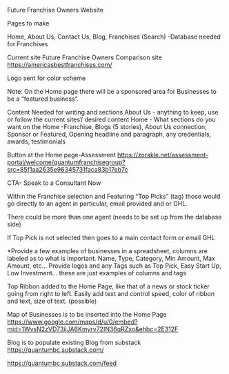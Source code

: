<!-- CLIENTS DOCUMENT DO NOT CHANGE PLEASE -->

Future Franchise Owners Website

Pages to make

Home, About Us, Contact Us, Blog, Franchises (Search)
-Database needed for Franchises

Current site Future Franchise Owners
Comparison site https://americasbestfranchises.com/

Logo sent for color scheme

Note: On the Home page there will be a sponsored area for Businesses to be a “featured business”.

Content Needed for writing and sections
About Us - anything to keep, use or follow the current sites’/ desired content
Home - What sections do you want on the Home
-Franchise, Blogs (5 stories), About Us connection, Sponsor or Featured, Opening headline and paragraph, any credentials, awards, testimonials

Button at the Home page-Assessment
https://zorakle.net/assessment-portal/welcome/quantumfranchisegroup?src=85f1aa2635e96345731faca83b17eb7c

CTA- Speak to a Consultant Now

Within the Franchise selection and Featuring “Top Picks” (tag) those would go directly to an agent in particular, email provided and or GHL.

There could be more than one agent (needs to be set up from the database side)

If Top Pick is not selected then goes to a main contact form or email GHL

\*Provide a few examples of businesses in a spreadsheet, columns are labeled as to what is important. Name, Type, Category, Min Amount, Max Amount, etc… Provide logos and any Tags such as Top Pick, Easy Start Up, Low Investment… these are just examples of columns and tags

Top Ribbon added to the Home Page, like that of a news or stock ticker going from right to left. Easily add text and control speed, color of ribbon and text, size of text. (possible)

Map of Businesses is to be inserted into the Home Page
https://www.google.com/maps/d/u/0/embed?mid=1WvsN2zVD73ijJA6Kmyrv72IN36qRZxo&ehbc=2E312F

Blog is to populate existing Blog from substack
https://quantumbc.substack.com/

https://quantumbc.substack.com/feed
